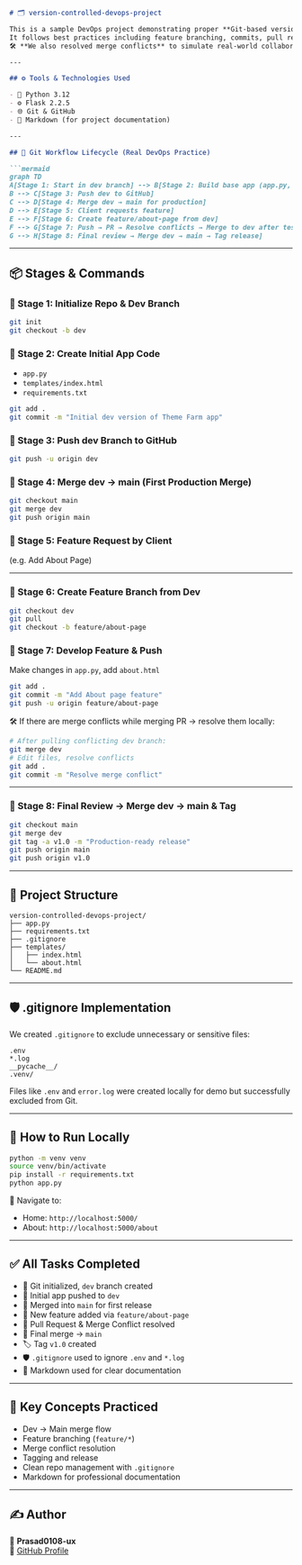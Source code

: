 

```markdown
# 🗂️ version-controlled-devops-project

This is a sample DevOps project demonstrating proper **Git-based version control workflow** using a Flask app.  
It follows best practices including feature branching, commits, pull requests, `.gitignore`, and markdown documentation ✅  
🛠️ **We also resolved merge conflicts** to simulate real-world collaborative workflows.

---

## ⚙️ Tools & Technologies Used

- 🐍 Python 3.12
- ⚙️ Flask 2.2.5
- 🌐 Git & GitHub
- 📝 Markdown (for project documentation)

---

## 🌱 Git Workflow Lifecycle (Real DevOps Practice)

```mermaid
graph TD
A[Stage 1: Start in dev branch] --> B[Stage 2: Build base app (app.py, index.html)]
B --> C[Stage 3: Push dev to GitHub]
C --> D[Stage 4: Merge dev → main for production]
D --> E[Stage 5: Client requests feature]
E --> F[Stage 6: Create feature/about-page from dev]
F --> G[Stage 7: Push → PR → Resolve conflicts → Merge to dev after testing]
G --> H[Stage 8: Final review → Merge dev → main → Tag release]
```

---

## 📦 Stages & Commands

### 🔹 Stage 1: Initialize Repo & Dev Branch
```bash
git init
git checkout -b dev
```

### 🔹 Stage 2: Create Initial App Code
- `app.py`
- `templates/index.html`
- `requirements.txt`

```bash
git add .
git commit -m "Initial dev version of Theme Farm app"
```

### 🔹 Stage 3: Push dev Branch to GitHub
```bash
git push -u origin dev
```

### 🔹 Stage 4: Merge dev → main (First Production Merge)
```bash
git checkout main
git merge dev
git push origin main
```

### 🔹 Stage 5: Feature Request by Client
(e.g. Add About Page)

---

### 🔹 Stage 6: Create Feature Branch from Dev
```bash
git checkout dev
git pull
git checkout -b feature/about-page
```

### 🔹 Stage 7: Develop Feature & Push
Make changes in `app.py`, add `about.html`

```bash
git add .
git commit -m "Add About page feature"
git push -u origin feature/about-page
```

🛠️ If there are merge conflicts while merging PR → resolve them locally:
```bash
# After pulling conflicting dev branch:
git merge dev
# Edit files, resolve conflicts
git add .
git commit -m "Resolve merge conflict"
```

---

### 🔹 Stage 8: Final Review → Merge dev → main & Tag
```bash
git checkout main
git merge dev
git tag -a v1.0 -m "Production-ready release"
git push origin main
git push origin v1.0
```

---

## 📁 Project Structure

```
version-controlled-devops-project/
├── app.py
├── requirements.txt
├── .gitignore
├── templates/
│   ├── index.html
│   └── about.html
└── README.md
```

---

## 🛡️ .gitignore Implementation

We created `.gitignore` to exclude unnecessary or sensitive files:

```
.env
*.log
__pycache__/
.venv/
```

Files like `.env` and `error.log` were created locally for demo but successfully excluded from Git.

---

## 🧪 How to Run Locally

```bash
python -m venv venv
source venv/bin/activate
pip install -r requirements.txt
python app.py
```

🧭 Navigate to:
- Home: `http://localhost:5000/`
- About: `http://localhost:5000/about`

---

## ✅ All Tasks Completed

- 📌 Git initialized, `dev` branch created
- 🧪 Initial app pushed to `dev`
- 🔁 Merged into `main` for first release
- 🧩 New feature added via `feature/about-page`
- 🔀 Pull Request & Merge Conflict resolved
- 🏁 Final merge → `main`
- 🏷️ Tag `v1.0` created
- 🛡️ `.gitignore` used to ignore `.env` and `*.log`
- 📝 Markdown used for clear documentation

---

## 🧠 Key Concepts Practiced

- Dev → Main merge flow
- Feature branching (`feature/*`)
- Merge conflict resolution
- Tagging and release
- Clean repo management with `.gitignore`
- Markdown for professional documentation

---

## ✍️ Author

👤 **Prasad0108-ux**  
🔗 [GitHub Profile](https://github.com/prasad0108-ux)
